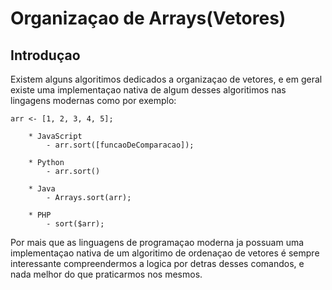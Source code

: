 # Organizaçao de Arrays(Vetores)

## Introduçao

Existem alguns algoritimos dedicados a organizaçao de vetores, e em geral existe uma implementaçao nativa de algum desses algoritimos nas lingagens modernas como por exemplo:

```
arr <- [1, 2, 3, 4, 5];

    * JavaScript
        - arr.sort([funcaoDeComparacao]);
    
    * Python
        - arr.sort()

    * Java
        - Arrays.sort(arr);

    * PHP
        - sort($arr);
```

Por mais que as linguagens de programaçao moderna ja possuam uma implementaçao nativa de um algoritimo de ordenaçao de vetores é sempre interessante compreendermos a logica por detras desses comandos, e nada melhor do que praticarmos nos mesmos.